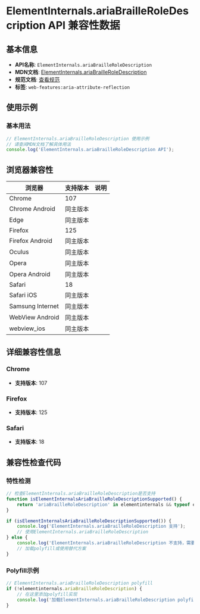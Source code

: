 # ElementInternals.ariaBrailleRoleDescription API 兼容性数据

## 基本信息

- **API名称**: `ElementInternals.ariaBrailleRoleDescription`
- **MDN文档**: [ElementInternals.ariaBrailleRoleDescription](https://developer.mozilla.org/docs/Web/API/ElementInternals/ariaBrailleRoleDescription)
- **规范文档**: [查看规范](https://w3c.github.io/aria/#dom-ariamixin-ariabrailleroledescription)
- **标签**: `web-features:aria-attribute-reflection`

## 使用示例

### 基本用法

```javascript
// ElementInternals.ariaBrailleRoleDescription 使用示例
// 请查阅MDN文档了解具体用法
console.log('ElementInternals.ariaBrailleRoleDescription API');
```

## 浏览器兼容性

| 浏览器 | 支持版本 | 说明 |
|--------|----------|------|
| Chrome | 107 |  |
| Chrome Android | 同主版本 |  |
| Edge | 同主版本 |  |
| Firefox | 125 |  |
| Firefox Android | 同主版本 |  |
| Oculus | 同主版本 |  |
| Opera | 同主版本 |  |
| Opera Android | 同主版本 |  |
| Safari | 18 |  |
| Safari iOS | 同主版本 |  |
| Samsung Internet | 同主版本 |  |
| WebView Android | 同主版本 |  |
| webview_ios | 同主版本 |  |

## 详细兼容性信息

### Chrome

- **支持版本**: 107

### Firefox

- **支持版本**: 125

### Safari

- **支持版本**: 18

## 兼容性检查代码

### 特性检测

```javascript
// 检查ElementInternals.ariaBrailleRoleDescription是否支持
function isElementInternalsAriaBrailleRoleDescriptionSupported() {
    return 'ariaBrailleRoleDescription' in elementinternals && typeof elementinternals.ariaBrailleRoleDescription === 'function';
}

if (isElementInternalsAriaBrailleRoleDescriptionSupported()) {
    console.log('ElementInternals.ariaBrailleRoleDescription 支持');
    // 使用ElementInternals.ariaBrailleRoleDescription
} else {
    console.log('ElementInternals.ariaBrailleRoleDescription 不支持，需要polyfill');
    // 加载polyfill或使用替代方案
}
```

### Polyfill示例

```javascript
// ElementInternals.ariaBrailleRoleDescription polyfill
if (!elementinternals.ariaBrailleRoleDescription) {
    // 在这里添加polyfill实现
    console.log('加载ElementInternals.ariaBrailleRoleDescription polyfill');
}
```


